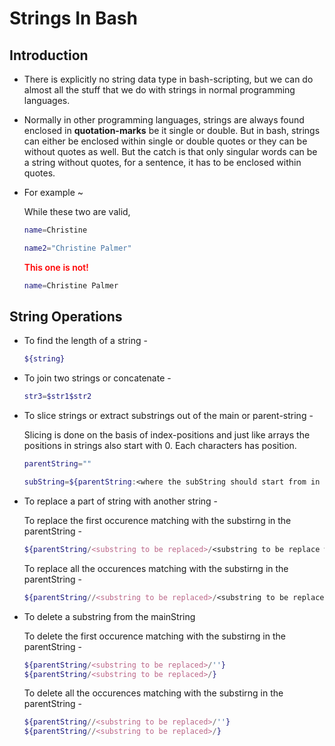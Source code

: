 # Strings In Bash
## Introduction 
+ There is explicitly no string data type in bash-scripting, but we can do almost all the stuff that we do with strings in normal programming languages.

+ Normally in other programming languages, strings are always found enclosed in **quotation-marks** be it single or double. But in bash, strings can either be enclosed within single or double quotes or they can be without quotes as well. But the catch is that only singular words can be a string without quotes, for a sentence, it has to be enclosed within quotes.

+ For example ~

    While these two are valid, 
    ```bash
    name=Christine

    name2="Christine Palmer"
    ```

    <span style="color:red; font-weight:600">This one is not!</span>
    ```bash
    name=Christine Palmer
    ```

## String Operations
+ To find the length of a string -
    ```bash
    ${string}
    ```

+ To join two strings or concatenate -
    ```bash
    str3=$str1$str2
    ```

+ To slice strings or extract substrings out of the main or parent-string -

    Slicing is done on the basis of index-positions and just like arrays the positions in strings also start with 0. Each characters has position.
    ```bash
    parentString=""

    subString=${parentString:<where the subString should start from in the parent string>:<length of the subString or how many characters from the parentString do you want>}
    ```

+ To replace a part of string with another string -

    To replace the first occurence matching with the substirng in the parentString -
    ```bash
    ${parentString/<substring to be replaced>/<substring to be replace with or the new substring>}
    ```

    To replace all the occurences matching with the substirng in the parentString -
    ```bash
    ${parentString//<substring to be replaced>/<substring to be replace with or the new substring>}
    ```

+ To delete a substring from the mainString

    To delete the first occurence matching with the substirng in the parentString -
    ```bash
    ${parentString/<substring to be replaced>/''}
    ${parentString/<substring to be replaced>/}
    ```

    To delete all the occurences matching with the substirng in the parentString -
    ```bash
    ${parentString//<substring to be replaced>/''}
    ${parentString//<substring to be replaced>/}
    ```